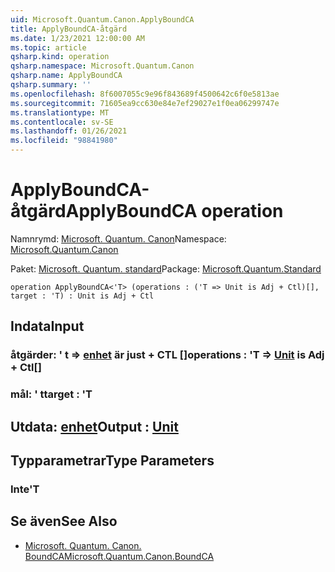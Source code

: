 ```yaml
---
uid: Microsoft.Quantum.Canon.ApplyBoundCA
title: ApplyBoundCA-åtgärd
ms.date: 1/23/2021 12:00:00 AM
ms.topic: article
qsharp.kind: operation
qsharp.namespace: Microsoft.Quantum.Canon
qsharp.name: ApplyBoundCA
qsharp.summary: ''
ms.openlocfilehash: 8f6007055c9e96f843689f4500642c6f0e5813ae
ms.sourcegitcommit: 71605ea9cc630e84e7ef29027e1f0ea06299747e
ms.translationtype: MT
ms.contentlocale: sv-SE
ms.lasthandoff: 01/26/2021
ms.locfileid: "98841980"
---
```

# <a name="applyboundca-operation"></a><span data-ttu-id="910aa-102">ApplyBoundCA-åtgärd</span><span class="sxs-lookup"><span data-stu-id="910aa-102">ApplyBoundCA operation</span></span>

<span data-ttu-id="910aa-103">Namnrymd: [Microsoft. Quantum. Canon](xref:Microsoft.Quantum.Canon)</span><span class="sxs-lookup"><span data-stu-id="910aa-103">Namespace: [Microsoft.Quantum.Canon](xref:Microsoft.Quantum.Canon)</span></span>

<span data-ttu-id="910aa-104">Paket: [Microsoft. Quantum. standard](https://nuget.org/packages/Microsoft.Quantum.Standard)</span><span class="sxs-lookup"><span data-stu-id="910aa-104">Package: [Microsoft.Quantum.Standard](https://nuget.org/packages/Microsoft.Quantum.Standard)</span></span>




```qsharp
operation ApplyBoundCA<'T> (operations : ('T => Unit is Adj + Ctl)[], target : 'T) : Unit is Adj + Ctl
```


## <a name="input"></a><span data-ttu-id="910aa-105">Indata</span><span class="sxs-lookup"><span data-stu-id="910aa-105">Input</span></span>

### <a name="operations--t--unit--is-adj--ctl"></a><span data-ttu-id="910aa-106">åtgärder: ' t => [enhet](xref:microsoft.quantum.lang-ref.unit)  är just + CTL []</span><span class="sxs-lookup"><span data-stu-id="910aa-106">operations : 'T => [Unit](xref:microsoft.quantum.lang-ref.unit)  is Adj + Ctl[]</span></span>




### <a name="target--t"></a><span data-ttu-id="910aa-107">mål: ' t</span><span class="sxs-lookup"><span data-stu-id="910aa-107">target : 'T</span></span>





## <a name="output--unit"></a><span data-ttu-id="910aa-108">Utdata: [enhet](xref:microsoft.quantum.lang-ref.unit)</span><span class="sxs-lookup"><span data-stu-id="910aa-108">Output : [Unit](xref:microsoft.quantum.lang-ref.unit)</span></span>



## <a name="type-parameters"></a><span data-ttu-id="910aa-109">Typparametrar</span><span class="sxs-lookup"><span data-stu-id="910aa-109">Type Parameters</span></span>

### <a name="t"></a><span data-ttu-id="910aa-110">Inte</span><span class="sxs-lookup"><span data-stu-id="910aa-110">'T</span></span>



## <a name="see-also"></a><span data-ttu-id="910aa-111">Se även</span><span class="sxs-lookup"><span data-stu-id="910aa-111">See Also</span></span>

- [<span data-ttu-id="910aa-112">Microsoft. Quantum. Canon. BoundCA</span><span class="sxs-lookup"><span data-stu-id="910aa-112">Microsoft.Quantum.Canon.BoundCA</span></span>](xref:Microsoft.Quantum.Canon.BoundCA)